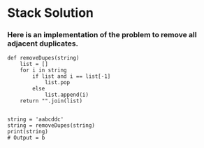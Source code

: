 # Stack Solution
### Here is an implementation of the problem to remove all adjacent duplicates.

```
def removeDupes(string) 
    list = []
    for i in string
        if list and i == list[-1]
            list.pop
        else
            list.append(i)
    return "".join(list)


string = 'aabcddc'
string = removeDupes(string)
print(string)
# Output = b
```